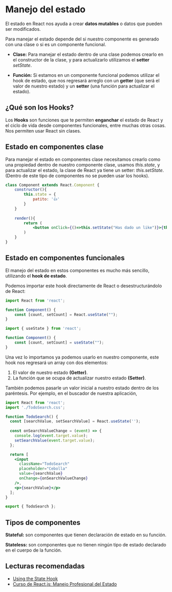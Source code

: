 # Manejo del estado

El estado en React nos ayuda a crear **datos mutables** o datos que pueden ser modificados.

Para manejar el estado depende del si nuestro componente es generado con una clase o si es un componente funcional.

- **Clase:** Para manejar el estado dentro de una clase podemos crearlo en el constructor de la clase, y para actualizarlo utilizamos el **setter** *setState*.

- **Función:** Si estamos en un componente funcional podemos utilizar el hook de estado, que nos regresará arreglo con un **getter** (que será el valor de nuestro estado) y un **setter** (una función para actualizar el estado).

## ¿Qué son los Hooks?

Los **Hooks** son funciones que te permiten **enganchar** el estado de React y el ciclo de vida desde componentes funcionales, entre muchas otras cosas. Nos permiten usar React sin clases.

## Estado en componentes clase

Para manejar el estado en componentes clase necesitamos crearlo como una propiedad dentro de nuestro componente clase, usamos *this.state*, y para actualizar el estado, la clase de React ya tiene un setter: *this.setState*. (Dentro de este tipo de componentes no se pueden usar los hooks).

```jsx
class Component extends React.Component {
    constructor(){
        this.state = {
            patito: '👍'
        }
    }
    
    render(){
        return (
            <button onClick={()=>this.setState("Has dado un like")}>{this.state.patito}</button>
        )
    }
}
```

## Estado en componentes funcionales

El manejo del estado en estos componentes es mucho más sencillo, utilizando el **hook de estado**.

Podemos importar este hook directamente de React o desestructurándolo de React:

```jsx
import React from 'react';

function Component() {
    const [count, setCount] = React.useState("");
}
```

```jsx
import { useState } from 'react';

function Component() {
    const [count, setCount] = useState("");
}
```

Una vez lo importamos ya podemos usarlo en nuestro componente, este hook nos regresará un array con dos elementos:

1. El valor de nuestro estado **(Getter)**.
2. La función que se ocupa de actualizar nuestro estado **(Setter)**.

También podemos pasarle un valor inicial a nuestro estado dentro de los paréntesis.
Por ejemplo, en el buscador de nuestra aplicación,

```jsx
import React from 'react';
import './TodoSearch.css';

function TodoSearch() {
  const [searchValue, setSearchValue] = React.useState('');
  
  const onSearchValueChange = (event) => {
    console.log(event.target.value);
    setSearchValue(event.target.value);
  };

  return [
    <input
      className="TodoSearch"
      placeholder="Cebolla"
      value={searchValue}
      onChange={onSearchValueChange}
    />,
    <p>{searchValue}</p>
  ];
}

export { TodoSearch };
```

## Tipos de componentes

**Stateful:** son componentes que tienen declaración de estado en su función.

**Stateless:** son componentes que no tienen ningún tipo de estado declarado en el cuerpo de la función.

## Lecturas recomendadas

- [Using the State Hook](https://reactjs.org/docs/hooks-state.html)
- [Curso de React.js: Manejo Profesional del Estado](https://platzi.com/cursos/react-estado/)